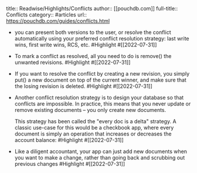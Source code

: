 title:: Readwise/Highlights/Conflicts
author:: [[pouchdb.com]]
full-title:: Conflicts
category:: #articles
url:: https://pouchdb.com/guides/conflicts.html

- you can present both versions to the user, or resolve the conflict automatically using your preferred conflict resolution strategy: last write wins, first write wins, RCS, etc. #Highlight #[[2022-07-31]]
- To mark a conflict as resolved, all you need to do is remove() the unwanted revisions. #Highlight #[[2022-07-31]]
- If you want to resolve the conflict by creating a new revision, you simply put() a new document on top of the current winner, and make sure that the losing revision is deleted. #Highlight #[[2022-07-31]]
- Another conflict resolution strategy is to design your database so that conflicts are impossible. In practice, this means that you never update or remove existing documents – you only create new documents.
  
  This strategy has been called the "every doc is a delta" strategy. A classic use-case for this would be a checkbook app, where every document is simply an operation that increases or decreases the account balance: #Highlight #[[2022-07-31]]
- Like a diligent accountant, your app can just add new documents when you want to make a change, rather than going back and scrubbing out previous changes #Highlight #[[2022-07-31]]